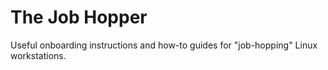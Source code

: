 # The Job Hopper

Useful onboarding instructions and how-to guides for "job-hopping" Linux workstations.

